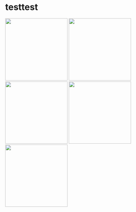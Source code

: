 # testtest
<img src = 'https://github.com/ddhh12221/testtest/tree/master/app/pic/Screenshot_20161216-142022.png' width = 200>
<img src = 'https://github.com/ddhh12221/testtest/tree/master/app/pic/Screenshot_20161216-142053.png' width = 200>
<img src = 'https://github.com/ddhh12221/testtest/tree/master/app/pic/Screenshot_20161216-142120.png' width = 200>
<img src = 'https://github.com/ddhh12221/testtest/tree/master/app/pic/Screenshot_20161216-142154.png' width = 200>
<img src = 'https://github.com/ddhh12221/testtest/tree/master/app/pic/Screenshot_20161216-143152.png' width = 200>

